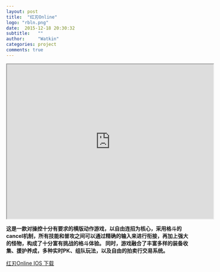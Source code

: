 ```yaml
---
layout: post
title:  "红刃Online"
logo: "rbln.png"
date:  2015-12-18 20:30:32
subtitle:   ""
author:     "Watkin"
categories: project
comments: true
---
```


<center>
	 <iframe width="560" height="420" src="http://player.youku.com/embed/XMTQ3NTA3MTIzNg"> </iframe>
	<!--  <iframe width="560" height="420" src="http://player.youku.com/embed/XMTI4NzM1NTMyOA"> </iframe> -->
<body>
</body>
</center>

**这是一款对操控十分有要求的横版动作游戏，以自由连招为核心，采用格斗的cancel机制，所有技能和普攻之间可以通过精确的输入来进行衔接，再加上强大的怪物，构成了十分富有挑战的格斗体验。
同时，游戏融合了丰富多样的装备收集、援护养成，多种实时PK、组队玩法，以及自由的拍卖行交易系统。**

[红刃Online IOS 下载]

[红刃Online IOS 下载]: https://itunes.apple.com/cn/app/hong-ren-ling/id1048865505?from=timeline&isappinstalled=0